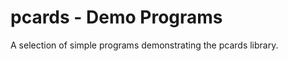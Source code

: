 pcards - Demo Programs
======================

A selection of simple programs demonstrating the pcards library.

